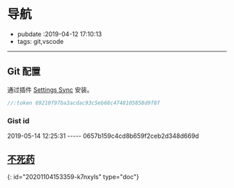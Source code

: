 # 导航

- pubdate :2019-04-12 17:10:13
- tags: git,vscode

---

## Git 配置

通过插件 [Settings Sync](https://marketplace.visualstudio.com/itemdetails?itemName=Shan.code-settings-sync) 安装。

>

`````javascript
//:token 69210f97ba3acdac93c5eb68c4748105858d9f8f
`````

### Gist id

2019-05-14 12:25:31 ----- 0657b159c4cd8b659f2ceb2d348d669d

## [不死药](./不死药)


{: id="20201104153359-k7nxyls" type="doc"}
